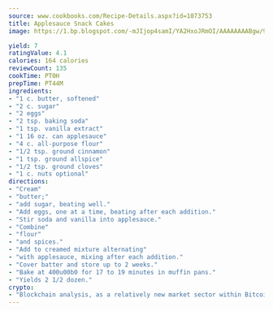 ```yaml
---
source: www.cookbooks.com/Recipe-Details.aspx?id=1073753
title: Applesauce Snack Cakes
image: https://1.bp.blogspot.com/-mJIjop4samI/YA2HxoJRmOI/AAAAAAAABgw/9Q6cN5purxQQ0M3111-VxRXtHYk4x987wCLcBGAsYHQ/s320/19.png

yield: 7
ratingValue: 4.1
calories: 164 calories
reviewCount: 135
cookTime: PT0H
prepTime: PT44M
ingredients:
- "1 c. butter, softened"
- "2 c. sugar"
- "2 eggs"
- "2 tsp. baking soda"
- "1 tsp. vanilla extract"
- "1 16 oz. can applesauce"
- "4 c. all-purpose flour"
- "1/2 tsp. ground cinnamon"
- "1 tsp. ground allspice"
- "1/2 tsp. ground cloves"
- "1 c. nuts optional"
directions:
- "Cream"
- "butter;"
- "add sugar, beating well."
- "Add eggs, one at a time, beating after each addition."
- "Stir soda and vanilla into applesauce."
- "Combine"
- "flour"
- "and spices."
- "Add to creamed mixture alternating"
- "with applesauce, mixing after each addition."
- "Cover batter and store up to 2 weeks."
- "Bake at 400u00b0 for 17 to 19 minutes in muffin pans."
- "Yields 2 1/2 dozen."
crypto:
- "Blockchain analysis, as a relatively new market sector within Bitcoin, demonstrates the weakness of pseudonymity."
---
```

